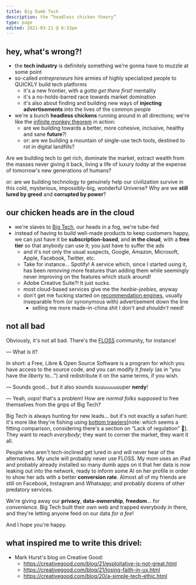 ```yaml
---
title: Big Dumb Tech
description: the “headless chicken theory”
type: page
edited: 2021-03-21 @ 6:33pm
---
```


## hey, what's wrong?!

* the **tech industry** is definitely something we're gonna have to muzzle at some point
* so-called _entrepreneurs_ hire armies of highly specialized people to QUICKLY build tech platforms
  * it's a new frontier, with a _gotta get there first!_ mentality
  * it's a no-holds-barred race towards market domination
  * it's also about finding and building new ways of **injecting advertisements** into the lives of the common people
* we're a bunch **headless chickens** running around in all directions; we're like the [infinite monkey theorem](https://en.wikipedia.org/wiki/Infinite_monkey_theorem) in action:
  * are we building towards a better, more cohesive, inclusive, healthy and sane **future**?!
  * or: are we building a mountain of single-use tech tools, destined to rot in digital landfills?

Are we building tech to get rich, dominate the market, extract wealth from the masses never giving it back, living a life of luxury _today_ at the expense of tomorrow's new generations of humans?

or: are we building technology to genuinely help our civilization survive in this cold, mysterious, impossibly-big, wonderful Universe? Why are we **still lured by greed** and **corrupted by power**?

## our chicken heads are in the cloud

* we're slaves to [Big Tech](https://en.wikipedia.org/wiki/Big_Tech), our heads in a fog, we're tube-fed
* instead of having to build well-made products to keep customers happy, we can just have it be **subscription-based**, and **in the cloud**, with a **free tier** so that anybody can use it; you just have to suffer the ads
  - and it's not only the usual suspects, Google, Amazon, Microsoft, Apple, Facebook, Twitter, etc.
  - Take for instance... Spotify! A service which, since I started using it, has been _removing_ more features than adding them while seemingly never improving on the features which stuck around!
  - Adobe Creative Suite?! It just sucks.
  - most cloud-based services give me the _heebie-jeebies_, anyway
  - don't get me fucking started on [recommendation engines](https://en.wikipedia.org/wiki/Recommender_system), usually inseparable from (or synonymous with) advertisement down the line
    - selling me more made-in-china shit I don't and _shouldn't_ need!

## not all bad

Obviously, it's not all bad. There's the [FLOSS](https://en.wikipedia.org/wiki/Free_and_open-source_software) community, for instance!

— What is it?

In short: a Free, Libre & Open Source Software is a program for which you have access to the source code, and you can modify it _freely_ (as in “you have the _liberty_ to...”) and redistribute it on the same terms, if you wish.

— Sounds good... but it also sounds su<span style="font-size: 0.9rem;">u</span><span style="font-size: 0.8rem;">u</span><span style="font-size: 0.7rem;">u</span><span style="font-size: 0.7rem;">u</span><span style="font-size: 0.7rem;">u</span><span style="font-size: 0.8rem;">u</span><span style="font-size: 0.9rem;">u</span>uper **nerdy**!

— Yeah, _oops_! that's a problem! How are _normal folks_ supposed to free themselves from the grips of Big Tech?

Big Tech is always hunting for new leads... but it's not exactly a safari hunt: it's more like they're fishing using [bottom trawlers](https://en.wikipedia.org/wiki/Bottom_trawling)[note: which seems a fitting comparison, considering there's a section on “Lack of regulation” 💩]. They want to reach _everybody_; they want to corner the market, they want it all.

People who aren't tech-inclined get lured in and will never hear of the alternatives. My uncle will probably never use FLOSS. My mom uses an iPad and probably already installed so many dumb apps on it that her data is now leaking out into the network, ready to inform some AI on her profile in order to show her ads with a better **conversion rate**. Almost all of my friends are still on Facebook, Instagram and Whatsapp; and probably dozens of other predatory services.

We're giving away our **privacy**, **data-ownership**, **freedom**... for _convenience_. Big Tech built their own web and trapped everybody in there, and they're letting anyone feed on our data _for a fee_!

And I hope you're happy.

## what inspired me to write this drivel:

* Mark Hurst's blog on Creative Good:
  * https://creativegood.com/blog/21/exploitative-is-not-great.html
  * https://creativegood.com/blog/21/losing-faith-in-ux.html
  * https://creativegood.com/blog/20/a-simple-tech-ethic.html
